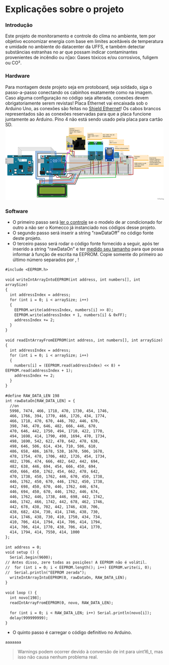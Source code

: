 
# Explicações sobre o projeto
### Introdução
Este projeto de monitoramento e controle do clima no ambiente, tem por objetivo economizar energia com base em limites aceitáveis de temperatura e umidade no ambiente do datacenter da UFFS, e também detectar substâncias estranhas no ar que possam indicar contaminantes provenientes de incêndio ou n]ao: Gases tóxicos e/ou corrosivos, fuligem ou CO².
### Hardware
Para montagem deste projeto seja em protoboard, seja soldado, siga o passo-a-passo conectando os cabinhos exatamente como na imagem. Caso alguma configuração no código seja alterada, conexões devem obrigatoriamente serem revistas!
Placa Ethernet vai encaixada sob o Arduino Uno, as conexões são feitas no [Shield Ethernet](../Componentes/Shield-Ethernet-W5100)! Os cabos brancos representados são as conexões reservadas para que a placa funcione juntamente ao Arduino. Pino 4 não está sendo usado pela placa para cartão SD.
![Arduino](Projeto_bb.png)
### Software
* O primeiro passo será [ler o controle](../Infravermelho/Leitura) se o modelo de ar condicionado for outro a não ser o Komecco já instanciado nos códigos desse projeto.
* O segundo passo será inserir a string "rawDataOff" no código fonte deste projeto.
* O terceiro passo será rodar o código fonte fornecido a seguir, após ter inserido a string "rawDataOn" e ter [medido seu tamanho](https://www.charactercountonline.com/pt/) para que possa informar à função de escrita na EEPROM. Copie somente do primeiro ao último número separados por , !
```
#include <EEPROM.h>

void writeIntArrayIntoEEPROM(int address, int numbers[], int arraySize)
{
  int addressIndex = address;
  for (int i = 0; i < arraySize; i++) 
  {
    EEPROM.write(addressIndex, numbers[i] >> 8);
    EEPROM.write(addressIndex + 1, numbers[i] & 0xFF);
    addressIndex += 2;
  }
}

void readIntArrayFromEEPROM(int address, int numbers[], int arraySize)
{
  int addressIndex = address;
  for (int i = 0; i < arraySize; i++)
  {
    numbers[i] = (EEPROM.read(addressIndex) << 8) + EEPROM.read(addressIndex + 1);
    addressIndex += 2;
  }
}

#define RAW_DATA_LEN 198
int rawDataOn[RAW_DATA_LEN] = {
  //on
  5998, 7474, 466, 1718, 470, 1730, 454, 1746, 
  466, 1766, 394, 1770, 466, 1726, 434, 1774, 
  466, 1718, 470, 670, 446, 702, 446, 670, 
  398, 746, 470, 646, 482, 666, 446, 670, 
  470, 646, 442, 1750, 494, 1710, 422, 1770, 
  494, 1698, 414, 1790, 498, 1694, 470, 1734, 
  498, 1690, 542, 622, 478, 642, 478, 638, 
  498, 646, 506, 614, 434, 710, 506, 610, 
  486, 658, 486, 1678, 538, 1670, 506, 1678, 
  478, 1754, 478, 1706, 482, 1726, 454, 1734, 
  482, 1706, 474, 666, 482, 642, 442, 694, 
  482, 638, 446, 694, 454, 666, 450, 694, 
  450, 666, 450, 1762, 454, 662, 478, 642, 
  470, 1738, 450, 1762, 446, 670, 450, 1738, 
  446, 1762, 450, 670, 446, 1762, 450, 1738, 
  442, 698, 450, 670, 446, 1762, 446, 674, 
  446, 694, 450, 670, 446, 1762, 446, 674, 
  446, 1762, 446, 1738, 446, 698, 442, 1742, 
  446, 1742, 466, 1742, 442, 678, 462, 1746, 
  442, 678, 438, 702, 442, 1746, 438, 706, 
  438, 682, 434, 730, 414, 1746, 438, 730, 
  414, 1746, 438, 730, 410, 1750, 434, 734, 
  410, 706, 414, 1794, 414, 706, 414, 1794, 
  414, 706, 414, 1770, 438, 706, 414, 1770, 
  414, 1794, 414, 7550, 414, 1000
};
  
int address = 0;
void setup () {
  Serial.begin(9600);
// Antes disso, zere todas as posições! A EEPROM não é volátil.
//  for (int i = 0; i < EEPROM.length(); i++) EEPROM.write(i, 0);
//  Serial.println("EEPROM zerada");
  writeIntArrayIntoEEPROM(0, rawDataOn, RAW_DATA_LEN);
}

void loop () {
  int novo[198];
  readIntArrayFromEEPROM(0, novo, RAW_DATA_LEN);

  for (int i = 0; i < RAW_DATA_LEN; i++) Serial.println(novo[i]);
  delay(999999999);
}
```
* O quinto passo é carregar o código definitivo no Arduino.
```
aaaaaaa
```
> Warnings podem ocorrer devido à conversão de int para uint16_t, mas isso não causa nenhum problema real.
